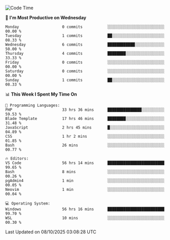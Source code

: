 <!--START_SECTION:waka-->
![Code Time](http://img.shields.io/badge/Code%20Time-6%2C067%20hrs%2044%20mins-blue)

📅 **I'm Most Productive on Wednesday** 

```text
Monday                   0 commits           ░░░░░░░░░░░░░░░░░░░░░░░░░   00.00 % 
Tuesday                  1 commits           ██░░░░░░░░░░░░░░░░░░░░░░░   08.33 % 
Wednesday                6 commits           ████████████░░░░░░░░░░░░░   50.00 % 
Thursday                 4 commits           ████████░░░░░░░░░░░░░░░░░   33.33 % 
Friday                   0 commits           ░░░░░░░░░░░░░░░░░░░░░░░░░   00.00 % 
Saturday                 0 commits           ░░░░░░░░░░░░░░░░░░░░░░░░░   00.00 % 
Sunday                   1 commits           ██░░░░░░░░░░░░░░░░░░░░░░░   08.33 % 
```


📊 **This Week I Spent My Time On** 

```text
💬 Programming Languages: 
PHP                      33 hrs 36 mins      ███████████████░░░░░░░░░░   59.53 % 
Blade Template           17 hrs 46 mins      ████████░░░░░░░░░░░░░░░░░   31.48 % 
JavaScript               2 hrs 45 mins       █░░░░░░░░░░░░░░░░░░░░░░░░   04.89 % 
CSS                      1 hr 2 mins         ░░░░░░░░░░░░░░░░░░░░░░░░░   01.85 % 
Bash                     26 mins             ░░░░░░░░░░░░░░░░░░░░░░░░░   00.77 % 

🔥 Editors: 
VS Code                  56 hrs 14 mins      █████████████████████████   99.65 % 
Bash                     8 mins              ░░░░░░░░░░░░░░░░░░░░░░░░░   00.26 % 
pgAdmin4                 1 min               ░░░░░░░░░░░░░░░░░░░░░░░░░   00.05 % 
Neovim                   1 min               ░░░░░░░░░░░░░░░░░░░░░░░░░   00.04 % 

💻 Operating System: 
Windows                  56 hrs 16 mins      █████████████████████████   99.70 % 
WSL                      10 mins             ░░░░░░░░░░░░░░░░░░░░░░░░░   00.30 % 
```


 Last Updated on 08/10/2025 03:08:28 UTC
<!--END_SECTION:waka-->
